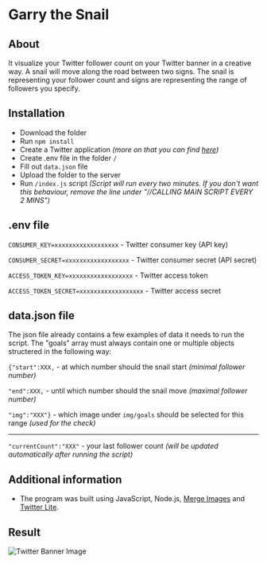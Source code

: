 # Garry the Snail
## About
It visualize your Twitter follower count on your Twitter banner in a creative way. A snail will move along the road between two signs. The snail is representing your follower count and signs are representing the range of followers you specify.
## Installation
* Download the folder
* Run `npm install`
* Create a Twitter application *(more on that you can find [here](https://developer.twitter.com/en/docs/apps/overview))*
* Create .env file in the folder `/`
* Fill out `data.json` file
* Upload the folder to the server
* Run `/index.js` script *(Script will run every two minutes. If you don't want this behaviour, remove the line under "//CALLING MAIN SCRIPT EVERY 2 MINS")*
## .env file
`CONSUMER_KEY=xxxxxxxxxxxxxxxxxx` - Twitter consumer key (API key)

`CONSUMER_SECRET=xxxxxxxxxxxxxxxxxx` - Twitter consumer secret (API secret)

`ACCESS_TOKEN_KEY=xxxxxxxxxxxxxxxxxx` - Twitter access token 

`ACCESS_TOKEN_SECRET=xxxxxxxxxxxxxxxxxx` - Twitter access secret
## data.json file
The json file already contains a few examples of data it needs to run the script.
The "goals" array must always contain one or multiple objects structered in the following way:

`{"start":XXX,` - at which number should the snail start *(minimal follower number)*

`"end":XXX,` - until which number should the snail move *(maximal follower number)*

`"img":"XXX"}` - which image under `img/goals` should be selected for this range *(used for the check)*

---
`"currentCount":"XXX"` - your last follower count *(will be updated automatically after running the script)*
## Additional information
* The program was built using JavaScript, Node.js, [Merge Images](https://www.npmjs.com/package/merge-images) and [Twitter Lite](https://www.npmjs.com/package/twitter-lite).
## Result
![Twitter Banner Image](https://pbs.twimg.com/profile_banners/4275789017/1611926218/1500x500)
